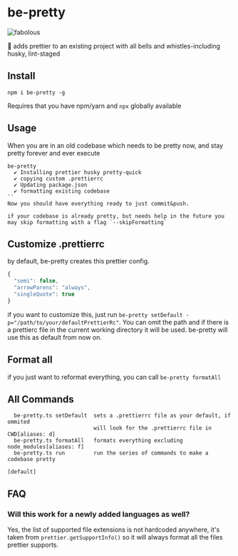 # be-pretty

![fabolous](https://media.giphy.com/media/XmiTYLQ5qXTqM/giphy.gif)

:lipstick: adds prettier to an existing project with all bells and whistles-including husky, lint-staged

## Install

```
npm i be-pretty -g
```

Requires that you have npm/yarn and `npx` globally available

## Usage

When you are in an old codebase which needs to be pretty now, and stay pretty forever and ever execute

```
be-pretty
  ✔ Installing prettier husky pretty-quick
  ✔ copying custom .prettierrc
  ✔ Updating package.json
  ✔ formatting existing codebase
``
Now you should have everything ready to just commit&push.

if your codebase is already pretty, but needs help in the future you may skip formatting with a flag `--skipFormatting`
```

## Customize .prettierrc

by default, be-pretty creates this prettier config.

```js
{
  "semi": false,
  "arrowParens": "always",
  "singleQuote": true
}
```

if you want to customize this, just run `be-pretty setDefault -p="/path/to/your/defaultPrettierRc"`. You can omit the path and if there is a prettierc file in the current working directory it will be used.
be-pretty will use this as default from now on.

## Format all

if you just want to reformat everything, you can call `be-pretty formatAll`

## All Commands

```
  be-pretty.ts setDefault  sets a .prettierrc file as your default, if ommited
                           will look for the .prettierrc file in CWD[aliases: d]
  be-pretty.ts formatAll   formats everything excluding node_modules[aliases: f]
  be-pretty.ts run         run the series of commands to make a codebase pretty
                                                                       [default]
```

## FAQ

### Will this work for a newly added languages as well?

Yes, the list of supported file extensions is not hardcoded anywhere, it's taken from `prettier.getSupportInfo()` so it will always format all the files prettier supports.
